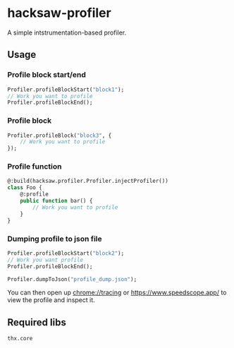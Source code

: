 # hacksaw-profiler
A simple intstrumentation-based profiler.

## Usage
### Profile block start/end
```hx
Profiler.profileBlockStart("block1");
// Work you want to profile
Profiler.profileBlockEnd();
```
### Profile block
```hx
Profiler.profileBlock("block3", {
    // Work you want to profile
});
```
### Profile function
```hx
@:build(hacksaw.profiler.Profiler.injectProfiler())
class Foo {
	@:profile
	public function bar() {
		// Work you want to profile
	}
}
```
### Dumping profile to json file
```hx
Profiler.profileBlockStart("block2");
// Work you want profile
Profiler.profileBlockEnd();

Profiler.dumpToJson("profile_dump.json");
```
You can then open up [chrome://tracing](chrome://tracing) or https://www.speedscope.app/ to view the profile and inspect it.

## Required libs
`thx.core`